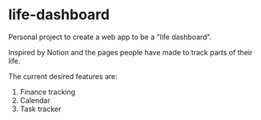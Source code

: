 # life-dashboard

Personal project to create a web app to be a "life dashboard".

Inspired by Notion and the pages people have made to track parts of their life.

The current desired features are:

1. Finance tracking
2. Calendar
3. Task tracker

